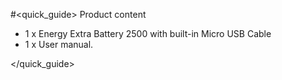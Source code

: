 #<quick_guide> Product content
- 1 x Energy Extra Battery 2500 with built-in Micro USB Cable
- 1 x User manual.


</quick_guide>
